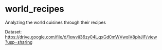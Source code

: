 # world_recipes
Analyzing the world cuisines through their recipes

Dataset: https://drive.google.com/file/d/1xwvii36zy04l_qxGd0mWVwoIV8plrJlF/view?usp=sharing

